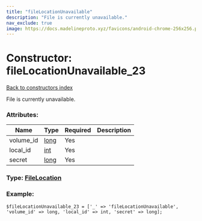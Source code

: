 ```yaml
---
title: "fileLocationUnavailable"
description: "File is currently unavailable."
nav_exclude: true
image: https://docs.madelineproto.xyz/favicons/android-chrome-256x256.png
---
```

# Constructor: fileLocationUnavailable\_23  
[Back to constructors index](/API_docs/constructors/index.html)



File is currently unavailable.

### Attributes:

| Name     |    Type       | Required | Description |
|----------|---------------|----------|-------------|
|volume\_id|[long](/API_docs/types/long.html) | Yes|
|local\_id|[int](/API_docs/types/int.html) | Yes|
|secret|[long](/API_docs/types/long.html) | Yes|



### Type: [FileLocation](/API_docs/types/FileLocation.html)


### Example:

```
$fileLocationUnavailable_23 = ['_' => 'fileLocationUnavailable', 'volume_id' => long, 'local_id' => int, 'secret' => long];
```  
